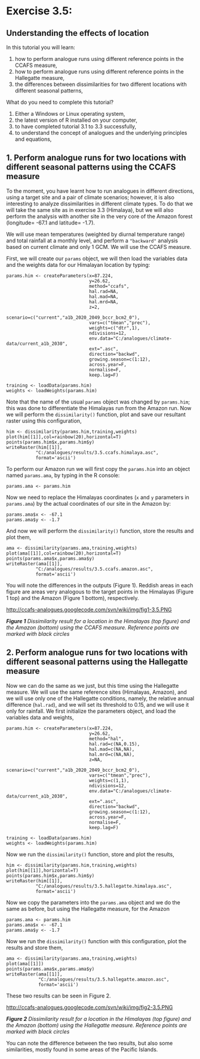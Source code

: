 # Exercise 3.5: #
## Understanding the effects of location ##

In this tutorial you will learn:
  1. how to perform analogue runs using different reference points in the CCAFS measure,
  1. how to perform analogue runs using different reference points in the Hallegatte measure,
  1. the differences between dissimilarities for two different locations with different seasonal patterns,

What do you need to complete this tutorial?
  1. Either a Windows or Linux operating system,
  1. the latest version of R installed on your computer,
  1. to have completed tutorial 3.1 to 3.3 successfully,
  1. to understand the concept of analogues and the underlying principles and equations,


## 1. Perform analogue runs for two locations with different seasonal patterns using the CCAFS measure ##

To the moment, you have learnt how to run analogues in different directions, using a target site and a pair of climate scenarios; however, it is also interesting to analyze dissimilarities in different climate types. To do that we will take the same site as in exercise 3.3 (Himalaya), but we will also perform the analysis with another site in the very core of the Amazon forest (longitude= -67.1 and latitude= -1.7).

We will use mean temperatures (weighted by diurnal temperature range) and total rainfall at a monthly level, and perform a `"backward"` analysis based on current climate and only 1 GCM. We will use the CCAFS measure.

First, we will create our `params` object, we will then load the variables data and the weights data for our Himalayan location by typing:

```
params.him <- createParameters(x=87.224,
                               y=26.62,
                               method="ccafs",
                               hal.rad=NA,
                               hal.mad=NA,
                               hal.mrd=NA,
                               z=2,
                               scenario=c("current","a1b_2020_2049_bccr_bcm2_0"),
                               vars=c("tmean","prec"),
                               weights=c("dtr",1),
                               ndivisions=12,
                               env.data="C:/analogues/climate-data/current_a1b_2030",
                               ext=".asc",
                               direction="backwd",
                               growing.season=c(1:12),
                               across.year=F,
                               normalise=F,
                               keep.lag=F)

training <- loadData(params.him)
weights <- loadWeights(params.him)
```

Note that the name of the usual `params` object was changed by `params.him`; this was done to differentiate the Himalayas run from the Amazon run. Now we will perform the `dissimilarity()` function, plot and save our resultant raster using this configuration,

```
him <- dissimilarity(params.him,training,weights)
plot(him[[1]],col=rainbow(20),horizontal=T)
points(params.him$x,params.him$y)
writeRaster(him[[1]],
           "C:/analogues/results/3.5.ccafs.himalaya.asc",
           format='ascii')
```

To perform our Amazon run we will first copy the `params.him` into an object named `params.ama`, by typing in the R console:

```
params.ama <- params.him
```

Now we need to replace the Himalayas coordinates (`x` and `y` parameters in `params.ama`) by the actual coordinates of our site in the Amazon by:

```
params.ama$x <- -67.1
params.ama$y <- -1.7
```

And now we will perform the `dissimilarity()` function, store the results and plot them,

```
ama <- dissimilarity(params.ama,training,weights)
plot(ama[[1]],col=rainbow(20),horizontal=T)
points(params.ama$x,params.ama$y)
writeRaster(ama[[1]],
           "C:/analogues/results/3.5.ccafs.amazon.asc",
           format='ascii')
```

You will note the differences in the outputs (Figure 1). Reddish areas in each figure are areas very analogous to the target points in the Himalayas (Figure 1 top) and the Amazon (Figure 1 bottom), respectively.

http://ccafs-analogues.googlecode.com/svn/wiki/img/fig1-3.5.PNG

_**Figure 1** Dissimilarity result for a location in the Himalayas (top figure) and the Amazon (bottom) using the CCAFS measure. Reference points are marked with black circles_

## 2. Perform analogue runs for two locations with different seasonal patterns using the Hallegatte measure ##

Now we can do the same as we just, but this time using the Hallegatte measure. We will use the same reference sites (Himalayas, Amazon), and we will use only one of the Hallegatte conditions, namely, the relative annual difference (`hal.rad`), and we will set its threshold to 0.15, and we will use it only for rainfall. We first initialize the parameters object, and load the variables data and weights,

```
params.him <- createParameters(x=87.224,
                               y=26.62,
                               method="hal",
                               hal.rad=c(NA,0.15),
                               hal.mad=c(NA,NA),
                               hal.mrd=c(NA,NA),
                               z=NA,
                               scenario=c("current","a1b_2020_2049_bccr_bcm2_0"),
                               vars=c("tmean","prec"),
                               weights=c(1,1),
                               ndivisions=12,
                               env.data="C:/analogues/climate-data/current_a1b_2030",
                               ext=".asc",
                               direction="backwd",
                               growing.season=c(1:12),
                               across.year=F,
                               normalise=F,
                               keep.lag=F)

training <- loadData(params.him)
weights <- loadWeights(params.him)
```

Now we run the `dissimilarity()` function, store and plot the results,

```
him <- dissimilarity(params.him,training,weights)
plot(him[[1]],horizontal=T)
points(params.him$x,params.him$y)
writeRaster(him[[1]],
           "C:/analogues/results/3.5.hallegatte.himalaya.asc",
           format='ascii')
```

Now we copy the parameters into the `params.ama` object and we do the same as before, but using the Hallegatte measure, for the Amazon

```
params.ama <- params.him
params.ama$x <- -67.1
params.ama$y <- -1.7
```

Now we run the `dissimilarity()` function with this configuration, plot the results and store them,

```
ama <- dissimilarity(params.ama,training,weights)
plot(ama[[1]])
points(params.ama$x,params.ama$y)
writeRaster(ama[[1]],
            "C:/analogues/results/3.5.hallegatte.amazon.asc",
			format='ascii')
```

These two results can be seen in Figure 2.

http://ccafs-analogues.googlecode.com/svn/wiki/img/fig2-3.5.PNG

_**Figure 2** Dissimilarity result for a location in the Himalayas (top figure) and the Amazon (bottom) using the Hallegatte measure. Reference points are marked with black circles_


You can note the difference between the two results, but also some similarities, mostly found in some areas of the Pacific Islands.

